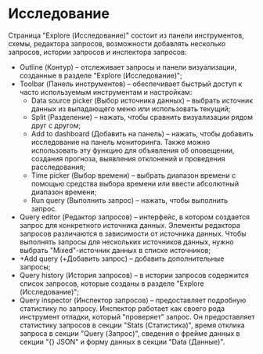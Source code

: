 # Исследование

Страница "Explore (Исследование)" состоит из панели инструментов, схемы, редактора запросов, возможности добавлять несколько запросов, истории запросов и инспектора запросов:

- Outline (Контур) – отслеживает запросы и панели визуализации, созданные в разделе "Explore (Исследование)";
- Toolbar (Панель инструментов) – обеспечивает быстрый доступ к часто используемым инструментам и настройкам:
  - Data source picker (Выбор источника данных) – выбрать источник данных из выпадающего меню или использовать текущий;
  - Split (Разделение) – нажать, чтобы сравнить визуализации рядом друг с другом;
  - Add to dashboard (Добавить на панель) – нажать, чтобы добавить исследование на панель мониторинга. Также можно использовать эту функцию для объявления об оповещении, создания прогноза, выявления отклонений и проведения расследования;
  - Time picker (Выбор времени) – выбрать диапазон времени с помощью средства выбора времени или ввести абсолютный диапазон времени;
  - Run query (Выполнить запрос) – нажать, чтобы выполнить запрос.
- Query editor (Редактор запросов) – интерфейс, в котором создается запрос для конкретного источника данных. Элементы редактора запросов различаются в зависимости от источника данных. Чтобы выполнять запросы для нескольких источников данных, нужно выбрать "Mixed"-источник данных в списке источников;
- +Add query (+Добавить запрос) – добавить дополнительные запросы;
- Query history (История запросов) – в истории запросов содержится список запросов, которые созданы в разделе "Explore (Исследование)";
- Query inspector (Инспектор запросов) – предоставляет подробную статистику по запросу. Инспектор работает как своего рода инструмент отладки, который "проверяет" запрос. Он предоставляет статистику запросов в секции "Stats (Статистика)", время отклика запроса в секции "Query (Запрос)", сведения о фрейме данных в секции "{} JSON" и форму данных в секции "Data (Данные)".